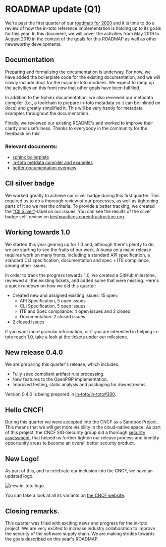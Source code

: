 # ROADMAP update (Q1)

We're past the first quarter of our [roadmap for 2020](https://github.com/in-toto/in-toto/blob/develop/ROADMAP.md
) and it is time to do a review of how the in-toto reference implementation is
holding up to its goals for this year. In this document, we will cover the
activities from May 2019 to August 2019 in the context of the goals for this
ROADMAP as well as other newsworthy developments.

## Documentation
Preparing and formalizing the documentation is underway. For now, we have
added the boilerplate code for the existing documentation, and we will slowly
include docs for the major in-toto modules. We expect to ramp up the activities
on this front now that other goals have been fulfilled.

In addition to the Sphinx documentation, we also reviewed our metadata compiler
(i.e., a toolchain to prepare in-toto metadata so it can be inlined on docs)
and greatly simplified it. This will be very handy for metadata examples
throughout the documentation.

Finally, we reviewed our existing README's and worked to improve their clarity
and usefulness. Thanks to everybody in the community for the feedback on this!

### Relevant documents:
* [sphinx boilerplate](https://github.com/in-toto/in-toto/pull/298)
* [in-toto metdata compiler and examples](https://github.com/in-toto/docs/pull/5)
* [better documentation overview](https://github.com/in-toto/docs/blob/master/README.md)


## CII silver badge

We worked greatly to achieve our silver badge during this first quarter. This
required us to do a thorough review of our processes, as well as tightening
parts of it so we met the criteria. To provide a better tracking, we created
the ["CII Silver"](https://github.com/in-toto/in-toto/issues?utf8=%E2%9C%93&q=label%3A%22CII+silver%22+)-label
on our issues. You can see the results of the silver badge self-review
on [bestpractices.coreinfrastructure.org](https://bestpractices.coreinfrastructure.org/en/projects/1523).


## Working towards 1.0

We started this year gearing up for 1.0 and, although there's plenty to do, we
are starting to see the fruits of our work. A bump on a major release requires
work on many fronts, including a standard API specification, a standard CLI
specification, documentation and spec + ITE compliance, among other issues.

In order to track the progress towards 1.0, we created a GitHub milestone,
reviewed all the existing tickets, and added some that were missing. Here's a
quick rundown on how we did this quarter:

- Created new and assigned existing issues: 15 open:
    - API Specification, 5 open issues
    - CLI Specification, 5 open issues
    - ITE and Spec compliance: 4 open issues and 2 closed
    - Documentation: 2 closed issues
- 2 closed issues

If you want more granular information, or if you are interested in helping in-toto reach 1.0, [take a look at the tickets under our milestone](https://github.com/in-toto/in-toto/issues?q=is%3Aopen+is%3Aissue+milestone%3A%22in-toto+1.0%22).

## New release 0.4.0

We are preparing this quarter's release, which includes:

- Fully spec compliant artifact rule processing.
- New features to the OpenPGP implementation.
- Improved testing, static analysis and packaging for downstreams.

Version 0.4.0 is being prepared in [in-toto/in-toto#300](https://github.com/in-toto/in-toto/pull/300).


## Hello CNCF!

During this quarter we were accepted into the CNCF as a Sandbox Project. This
means that we will get more visibility in the cloud-native space. As part of
this project, the CNCF SIG-Security group did a thorough [security
assessment](https://github.com/cncf/sig-security/tree/master/assessments/projects/in-toto),
that helped us further tighten our release process and identify opportunity
areas to become an overall better security product.

## New Logo!
As part of this, and to celebrate our inclusion into the CNCF, we have an
updated logo.

![new in-toto logo](https://avatars0.githubusercontent.com/u/22891761?s=150&u=7037f4656049b270fee7e426ecc61b4da914858f&v=4 "New in-toto logo")

You can take a look at all its variants on [the CNCF website](https://github.com/cncf/artwork/blob/master/examples/sandbox.md#in-toto-logos).


## Closing remarks.

This quarter was filled with exciting news and progress for the in-toto
project. We are very excited to increase industry collaboration to improve the
security of the software supply chain. We are making strides towards the goals
described on this year's ROADMAP.
